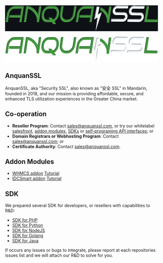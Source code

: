 [<p align="center"><img src="/profile/logo_dark.png" width="600" height="85"/></p>](https://www.anquanssl.com?__utm_from=github-org-profile#gh-dark-mode-only)
[<p align="center"><img src="/profile/logo_light.png" width="600" height="85"/></p>](https://www.anquanssl.com?__utm_from=github-org-profile#gh-light-mode-only)

## AnquanSSL

AnquanSSL, aka "Security SSL", also known as "安全 SSL" in Mandarin, founded in 2018, and our mission is providing affordable, secure, and enhanced TLS utilization experiences in the Greater China market.

## Co-operation

- **Reseller Program**: Contact [sales@anquanssl.com](mailto:sales@anquanssl.com?subject=Reseller%20application&body=Our%20website%20is%3A%20https%3A%2F%2F________________%20%0AMonthly%20volume%20_________certs.%3A%20%0ABrands%20of%20products%20demanded%3A______________%0A), or try our whitelabel [salesfront](https://www.anquanssl.com/dashboard/sales-front), [addon modules](#addon-modules), [SDKs](#sdk) or [self-programing API interfaces](https://www.anquanssl.com/dashboard/api-credentials); or
- **Domain Registrars or Webhosting Program**: Contact [sales@anquanssl.com](mailto:sales@anquanssl.com?subject=Domain%20registers%20application&body=Our%20website%20is%3A%20https%3A%2F%2F_____________%20%0AMonthly%20volume%20__________certs.%20%0ABrands%20of%20products%20demanded%3A%______________%0A); or
- **Certificate Authority**: Contact [sales@anquanssl.com](mailto:sales@anquanssl.com?subject=CA%20Co-operation&body=We%20are%20____________CA.%0AOur%20website%20is%3A%20https%3A%2F%2F_______________.%20%0AWe%20Offer%20__________________).

## Addon Modules

- [WHMCS addon](https://www.anquanssl.com/downloads/module-addons/whmcs-ssl-modules.zip) [Tutorial](https://www.anquanssl.com/downloads/module-addons/whmcs-ssl-modules-tutorial.pdf)
- [IDCSmart addon](https://www.anquanssl.com/downloads/module-addons/idcsmart-ssl-modules.zip) [Tutorial](https://www.anquanssl.com/downloads/module-addons/idcsmart-ssl-modules-tutorial.pdf)

## SDK

We prepared several SDK for developers, or resellers with capabilities to R&D:

- [SDK for PHP](https://github.com/anquanssl/sdk)
- [SDK for Python](https://github.com/anquanssl/python-sdk)
- [SDK for NodeJS](https://github.com/anquanssl/nodejs-sdk)
- [SDK for Golang](https://github.com/anquanssl/golang-sdk)
- [SDK for Java](https://github.com/anquanssl/java-sdk)

If occurs any issues or bugs to integrate, please report at each repositories issues list and we will attach our R&D to solve for you.
